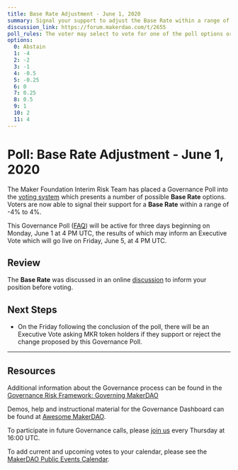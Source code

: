 ```yaml
---
title: Base Rate Adjustment - June 1, 2020
summary: Signal your support to adjust the Base Rate within a range of -4% to 4%
discussion_link: https://forum.makerdao.com/t/2655
poll_rules: The voter may select to vote for one of the poll options or they may elect to abstain from the poll entirely
options:
  0: Abstain
  1: -4
  2: -2
  3: -1
  4: -0.5
  5: -0.25
  6: 0
  7: 0.25
  8: 0.5
  9: 1
  10: 2
  11: 4
---
```


# Poll: Base Rate Adjustment - June 1, 2020

The Maker Foundation Interim Risk Team has placed a Governance Poll into the [voting system](https://vote.makerdao.com/polling) which presents a number of possible **Base Rate** options. Voters are now able to signal their support for a **Base Rate** within a range of -4% to 4%.

This Governance Poll ([FAQ](https://community-development.makerdao.com/makerdao-mcd-faqs/faqs#governance)) will be active for three days beginning on Monday, June 1 at 4 PM UTC, the results of which may inform an Executive Vote which will go live on Friday, June 5, at 4 PM UTC.

## Review

The **Base Rate** was discussed in an online [discussion](https://forum.makerdao.com/t/2380) to inform your position before voting.

## Next Steps

- On the Friday following the conclusion of the poll, there will be an Executive Vote asking MKR token holders if they support or reject the change proposed by this Governance Poll.

---

## Resources

Additional information about the Governance process can be found in the [Governance Risk Framework: Governing MakerDAO](https://community-development.makerdao.com/governance/governance-risk-framework)

Demos, help and instructional material for the Governance Dashboard can be found at [Awesome MakerDAO](https://awesome.makerdao.com/#voting).

To participate in future Governance calls, please [join us](https://community-development.makerdao.com/governance/governance-and-risk-meetings) every Thursday at 16:00 UTC.

To add current and upcoming votes to your calendar, please see the [MakerDAO Public Events Calendar](https://calendar.google.com/calendar/embed?src=makerdao.com_3efhm2ghipksegl009ktniomdk%40group.calendar.google.com&ctz=America%2FLos_Angeles).
